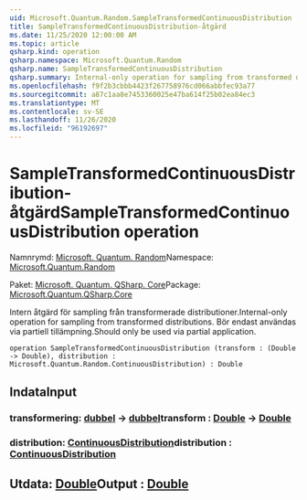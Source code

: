 ```yaml
---
uid: Microsoft.Quantum.Random.SampleTransformedContinuousDistribution
title: SampleTransformedContinuousDistribution-åtgärd
ms.date: 11/25/2020 12:00:00 AM
ms.topic: article
qsharp.kind: operation
qsharp.namespace: Microsoft.Quantum.Random
qsharp.name: SampleTransformedContinuousDistribution
qsharp.summary: Internal-only operation for sampling from transformed distributions. Should only be used via partial application.
ms.openlocfilehash: f9f2b3cbbb4423f267758976cd066abbfec93a77
ms.sourcegitcommit: a87c1aa8e7453360025e47ba614f25b02ea84ec3
ms.translationtype: MT
ms.contentlocale: sv-SE
ms.lasthandoff: 11/26/2020
ms.locfileid: "96192697"
---
```

# <a name="sampletransformedcontinuousdistribution-operation"></a><span data-ttu-id="6498a-102">SampleTransformedContinuousDistribution-åtgärd</span><span class="sxs-lookup"><span data-stu-id="6498a-102">SampleTransformedContinuousDistribution operation</span></span>

<span data-ttu-id="6498a-103">Namnrymd: [Microsoft. Quantum. Random](xref:Microsoft.Quantum.Random)</span><span class="sxs-lookup"><span data-stu-id="6498a-103">Namespace: [Microsoft.Quantum.Random](xref:Microsoft.Quantum.Random)</span></span>

<span data-ttu-id="6498a-104">Paket: [Microsoft. Quantum. QSharp. Core](https://nuget.org/packages/Microsoft.Quantum.QSharp.Core)</span><span class="sxs-lookup"><span data-stu-id="6498a-104">Package: [Microsoft.Quantum.QSharp.Core](https://nuget.org/packages/Microsoft.Quantum.QSharp.Core)</span></span>


<span data-ttu-id="6498a-105">Intern åtgärd för sampling från transformerade distributioner.</span><span class="sxs-lookup"><span data-stu-id="6498a-105">Internal-only operation for sampling from transformed distributions.</span></span>
<span data-ttu-id="6498a-106">Bör endast användas via partiell tillämpning.</span><span class="sxs-lookup"><span data-stu-id="6498a-106">Should only be used via partial application.</span></span>

```qsharp
operation SampleTransformedContinuousDistribution (transform : (Double -> Double), distribution : Microsoft.Quantum.Random.ContinuousDistribution) : Double
```


## <a name="input"></a><span data-ttu-id="6498a-107">Indata</span><span class="sxs-lookup"><span data-stu-id="6498a-107">Input</span></span>

### <a name="transform--double---double"></a><span data-ttu-id="6498a-108">transformering: [dubbel](xref:microsoft.quantum.lang-ref.double) -> [dubbel](xref:microsoft.quantum.lang-ref.double)</span><span class="sxs-lookup"><span data-stu-id="6498a-108">transform : [Double](xref:microsoft.quantum.lang-ref.double) -> [Double](xref:microsoft.quantum.lang-ref.double)</span></span>




### <a name="distribution--continuousdistribution"></a><span data-ttu-id="6498a-109">distribution: [ContinuousDistribution](xref:Microsoft.Quantum.Random.ContinuousDistribution)</span><span class="sxs-lookup"><span data-stu-id="6498a-109">distribution : [ContinuousDistribution](xref:Microsoft.Quantum.Random.ContinuousDistribution)</span></span>





## <a name="output--double"></a><span data-ttu-id="6498a-110">Utdata: [Double](xref:microsoft.quantum.lang-ref.double)</span><span class="sxs-lookup"><span data-stu-id="6498a-110">Output : [Double](xref:microsoft.quantum.lang-ref.double)</span></span>

